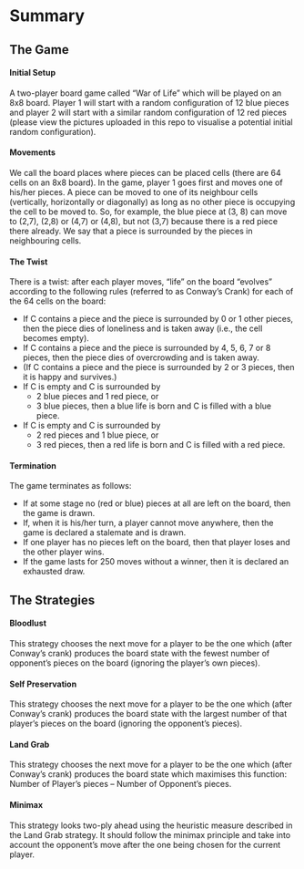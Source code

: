# Summary

## The Game

#### Initial Setup ####
A two-player board game called “War of Life” which will be played on an 8x8 board. Player 1 will start with a random configuration of 12 blue pieces and player 2 will start with a similar random configuration of 12 red pieces (please view the pictures uploaded in this repo to visualise a potential initial random configuration).

#### Movements ####
We call the board places where pieces can be placed cells (there are 64 cells on an 8x8 board). In the game, player 1 goes first and moves one of his/her pieces. A piece can be moved to one of its neighbour cells (vertically, horizontally or diagonally) as long as no other piece is occupying the cell to be moved to. So, for example, the blue piece at (3, 8) can move to (2,7), (2,8) or (4,7) or (4,8), but not (3,7) because there is a red piece there already. We say that a piece is surrounded by the pieces in neighbouring cells.

#### The Twist ####
There is a twist: after each player moves, “life” on the board “evolves” according to the following rules (referred to as
Conway’s Crank) for each of the 64 cells on the board:
* If C contains a piece and the piece is surrounded by 0 or 1 other pieces, then the piece dies of loneliness and is taken away (i.e., the cell becomes empty).
* If C contains a piece and the piece is surrounded by 4, 5, 6, 7 or 8 pieces, then the piece dies of overcrowding and is taken away.
* (If C contains a piece and the piece is surrounded by 2 or 3 pieces, then it is happy and survives.)
* If C is empty and C is surrounded by
    - 2 blue pieces and 1 red piece, or
    - 3 blue pieces, then a blue life is born and C is filled with a blue piece.
* If C is empty and C is surrounded by
    - 2 red pieces and 1 blue piece, or
    - 3 red pieces, then a red life is born and C is filled with a red piece.

#### Termination ####
The game terminates as follows:
* If at some stage no (red or blue) pieces at all are left on the board, then the game is drawn.
* If, when it is his/her turn, a player cannot move anywhere, then the game is declared a stalemate and is drawn.
* If one player has no pieces left on the board, then that player loses and the other player wins.
* If the game lasts for 250 moves without a winner, then it is declared an exhausted draw.

## The Strategies

#### Bloodlust ####
This strategy chooses the next move for a player to be the one which (after Conway’s crank) produces the board state with the fewest number of opponent’s pieces on the board (ignoring the player’s own pieces).

#### Self Preservation ####
This strategy chooses the next move for a player to be the one which (after Conway’s crank) produces the board state with the largest number of that player’s pieces on the board (ignoring the opponent’s pieces).

#### Land Grab ####
This strategy chooses the next move for a player to be the one which (after Conway’s crank) produces the board state which maximises this function: Number of Player’s pieces – Number of Opponent’s pieces.

#### Minimax ####
This strategy looks two-ply ahead using the heuristic measure described in the Land Grab strategy. It should follow the minimax principle and take into account the opponent’s move after the one being chosen for the current player.
